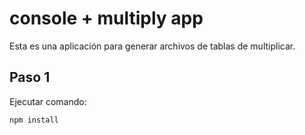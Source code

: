 # console + multiply app

Esta es una aplicación para generar archivos de tablas de multiplicar.

## Paso 1
Ejecutar comando:

```
npm install
```